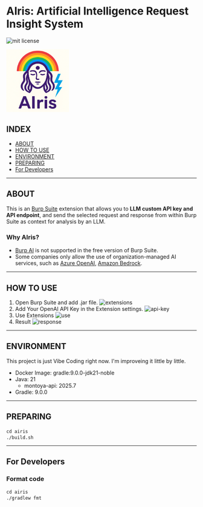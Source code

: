 # AIris: Artificial Intelligence Request Insight System

![mit license](https://img.shields.io/github/license/RyosukeDTomita/airis)

<img src="./assets/airis_icon_thunder.png" width="33%" height="33%" alt="AIris">

## INDEX

- [ABOUT](#about)
- [HOW TO USE](#how-to-use)
- [ENVIRONMENT](#environment)
- [PREPARING](#preparing)
- [For Developers](#for-developers)

---

## ABOUT

This is an [Burp Suite](https://portswigger.net/burp) extension that allows you to **LLM custom API key and API endpoint**, and send the selected request and response from within Burp Suite as context for analysis by an LLM.

### Why AIris?

- [Burp AI](https://portswigger.net/burp/ai) is not supported in the free version of Burp Suite.
- Some companies only allow the use of organization-managed AI services, such as [Azure OpenAI](https://learn.microsoft.com/ja-jp/azure/ai-foundry/openai/overview), [Amazon Bedrock](https://aws.amazon.com/jp/bedrock/).

---

## HOW TO USE

1. Open Burp Suite and add .jar file.
    ![extensions](./assets/add_extensions.png)
2. Add Your OpenAI API Key in the Extension settings.
    ![api-key](./assets/settings.png)
3. Use Extensions
    ![use](./assets/example.png)
4. Result
    ![response](./assets/example2.png)

---

## ENVIRONMENT

This project is just Vibe Coding right now.
I'm improveing it little by little.

- Docker Image: gradle:9.0.0-jdk21-noble
- Java: 21
  - montoya-api: 2025.7
- Gradle: 9.0.0

---

## PREPARING

```shell
cd airis
./build.sh
```

---

## For Developers

### Format code

```shell
cd airis
./gradlew fmt
```

